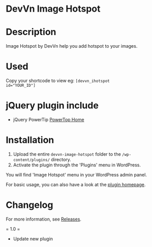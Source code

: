 # DevVn Image Hotspot

# Description

Image Hotspot by DevVn help you add hotspot to your images.

# Used

Copy your shortcode to view eg: <code>[devvn_ihotspot id="YOUR_ID"]</code>

# jQuery plugin include

- jQuery PowerTip [PowerTop Home](https://stevenbenner.github.io/jquery-powertip/)


# Installation

1. Upload the entire `devvn-image-hotspot` folder to the `/wp-content/plugins/` directory.
1. Activate the plugin through the 'Plugins' menu in WordPress.

You will find 'Image Hotspot' menu in your WordPress admin panel.

For basic usage, you can also have a look at the [plugin homepage](http://levantoan.com/devvn-image-hotspot).
# Changelog

For more information, see [Releases](http://levantoan.com/devvn-image-hotspot).

= 1.0 =

* Update new plugin
